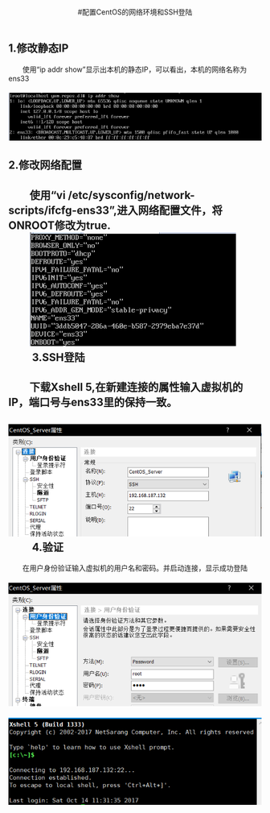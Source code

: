 <center>#配置CentOS的网络环境和SSH登陆</center>
<br/>

1.修改静态IP
------------
　　使用“ip addr show”显示出本机的静态IP，可以看出，本机的网络名称为ens33
    <br/>
　　![](1.png)
    <br/>

2.修改网络配置
--------------
　　使用“vi /etc/sysconfig/network-scripts/ifcfg-ens33”,进入网络配置文件，将ONROOT修改为true.
    <br/>
　　![](2.png)
    <br/>
　　
3.SSH登陆
---------
　　下载Xshell 5,在新建连接的属性输入虚拟机的IP，端口号与ens33里的保持一致。
    <br/>
　　![](3.png)
    <br/>
　　
4.验证
---------
　　在用户身份验证输入虚拟机的用户名和密码。并启动连接，显示成功登陆
    <br/>
　　![](4.png)
    <br/>
　　![](5.png)
